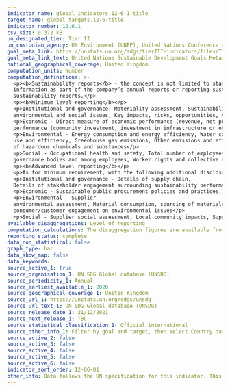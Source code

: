 ```yaml
---
indicator_name: global_indicators.12-6-1-title
target_name: global_targets.12-6-title
indicator_number: 12.6.1
csv_size: 0.372 kB
un_designated_tier: Tier II
un_custodian_agency: UN Environment (UNEP), United Nations Conference on Trade and Development (UNCTAD)
goal_meta_link: https://unstats.un.org/sdgs/tierIII-indicators/files/Tier3-12-06-01.pdf
goal_meta_link_text: United Nations Sustainable Development Goals Metadata (PDF 4.0 MB)
national_geographical_coverage: United Kingdom
computation_units: Number
computation_definitions: >-
  <p><b>Sustainability reports</b> - the concept is not limited to stand-alone sustainability reports produced by companies, but considered as "reporting sustainability information" and expanded to other forms of reporting sustainability information, such as publishing sustainability
  information as part of the company’s annual reports or reporting sustainability information to the national government. This is to ensure that the focus of the indicator is on tracking the publishing of sustainability information, rather than on the practice of publishing stand-alone
  sustainability reports.</p>
  <p><b>Minimum level reporting</b></p>
  <p>Institutional and governance: Materiality assessment, Sustainability strategy and/or principles related to sustainability, Management approach to address materiality topics, Governance structure, including for economic,
  environmental and social issues, Key impacts, risks, opportunities, Anti-fraud, anti-corruption and anti-competitive behaviour practices </p>
  <p>Economic - Direct measure of economic performance (revenue, net profit, value added, payouts to shareholders), Indirect measure of economic
  performance (community investment, investment in infrastructure or other significant local economic impact)</p>
  <p>Environmental - Energy consumption and energy efficiency, Water consumption, wastewater generation, integrated water resource management practices, or water recycling/re-
  use and efficiency, Greenhouse gas emissions, Other emissions and effluents, including Ozone-depleting substances, Nitrogen Oxides (NOX), Sulphur Oxides (SOX), and chemicals, Waste generation, including hazardous wastes, Waste minimisation and recycling practices, Use and/or production
  of hazardous chemicals and substances</p>
  <p>Social - Occupational health and safety, Total number of employees, by contract type and gender, Employee training, Unfair and illegal labour practices and other human rights considerations, Diversity, equal opportunity and discrimination in
  governance bodies and among employees, Worker rights and collective agreements</p>
  <p><b>Advanced level reporting</b></p>
  <p>As for minimum requirement, with the following additional disclosures and/or indicators</p>
  <p>Institutional and governance - Details of supply chain,
  Details of stakeholder engagement surrounding sustainability performance, Details of remuneration</p>
  <p>Economic - Sustainable public procurement policies and practices, Percentage or proportion of local suppliers/procurement, Charitable donations</p>
  <p>Environmental - Supplier
  environmental assessment, Material consumption, sourcing of materials and reclaimed or recycled materials used, Energy intensity and renewable energy sources, Water intensity and Integrated water resource management, GHG intensity, Waste intensity, Biodiversity impacts, Supplier and
  consumer/customer engagement on environmental issues</p>
  <p>Social - Supplier social assessment, Local community impacts, Supplier and consumer engagement on sustainability issues</p>
available_disaggregations: Level of reporting
computation_calculations: The disaggregation figures are available from the source, they are added together to represent the UK headline number.
reporting_status: complete
data_non_statistical: false
graph_type: bar
data_show_map: false
data_keywords:
source_active_1: true
source_organisation_1: UN SDG Global database (UNSDG) 
source_periodicity_1: Annual
source_earliest_available_1: 2020
source_geographical_coverage_1: United Kingdom
source_url_1: https://unstats.un.org/sdgs/unsdg
source_url_text_1: UN SDG Global database (UNSDG) 
source_release_date_1: 21/12/2021
source_next_release_1: TBC
source_statistical_classification_1: Official international
source_other_info_1: Filter by goal and target, then select Country data = United Kingdom from the "Select indicators" field
source_active_2: false
source_active_3: false
source_active_4: false
source_active_5: false
source_active_6: false
indicator_sort_order: 12-06-01
other_info: Data follows the UN specification for this indicator. This indicator has not been identified in collaboration with topic experts.
---
```

